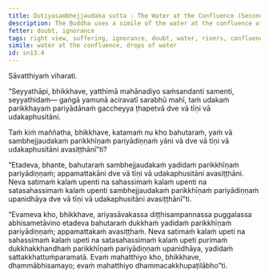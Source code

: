 ```yaml
---
title: Dutiyasambhejjaudaka sutta - The Water at the Confluence (Second)
description: The Buddha uses a simile of the water at the confluence of great rivers to illustrate the extent of suffering that is exhausted and overcome by a disciple of the noble ones who has attained right view.
fetter: doubt, ignorance
tags: right view, suffering, ignorance, doubt, water, rivers, confluence sn, sn12-21, sn13
simile: water at the confluence, drops of water
id: sn13.4
---
```


Sāvatthiyaṁ viharati.

“Seyyathāpi, bhikkhave, yatthimā mahānadiyo saṁsandanti samenti, seyyathidaṁ— gaṅgā yamunā aciravatī sarabhū mahī, taṁ udakaṁ parikkhayaṁ pariyādānaṁ gaccheyya ṭhapetvā dve vā tīṇi vā udakaphusitāni.

Taṁ kiṁ maññatha, bhikkhave, katamaṁ nu kho bahutaraṁ, yaṁ vā sambhejjaudakaṁ parikkhīṇaṁ pariyādiṇṇaṁ yāni vā dve vā tīṇi vā udakaphusitāni avasiṭṭhānī”ti?

“Etadeva, bhante, bahutaraṁ sambhejjaudakaṁ yadidaṁ parikkhīṇaṁ pariyādiṇṇaṁ; appamattakāni dve vā tīṇi vā udakaphusitāni avasiṭṭhāni. Neva satimaṁ kalaṁ upenti na sahassimaṁ kalaṁ upenti na satasahassimaṁ kalaṁ upenti sambhejjaudakaṁ parikkhīṇaṁ pariyādiṇṇaṁ upanidhāya dve vā tīṇi vā udakaphusitāni avasiṭṭhānī”ti.

“Evameva kho, bhikkhave, ariyasāvakassa diṭṭhisampannassa puggalassa abhisametāvino etadeva bahutaraṁ dukkhaṁ yadidaṁ parikkhīṇaṁ pariyādiṇṇaṁ; appamattakaṁ avasiṭṭhaṁ. Neva satimaṁ kalaṁ upeti na sahassimaṁ kalaṁ upeti na satasahassimaṁ kalaṁ upeti purimaṁ dukkhakkhandhaṁ parikkhīṇaṁ pariyādiṇṇaṁ upanidhāya, yadidaṁ sattakkhattuṁparamatā. Evaṁ mahatthiyo kho, bhikkhave, dhammābhisamayo; evaṁ mahatthiyo dhammacakkhupaṭilābho”ti.